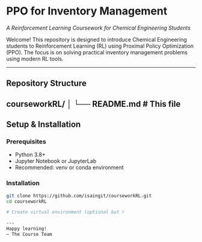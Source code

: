 # PPO for Inventory Management  
*A Reinforcement Learning Coursework for Chemical Engineering Students*

Welcome! This repository is designed to introduce Chemical Engineering students to Reinforcement Learning (RL) using Proximal Policy Optimization (PPO). The focus is on solving practical inventory management problems using modern RL tools.

---

## Repository Structure

courseworkRL/
│
└── README.md             # This file
---

## Setup & Installation

### Prerequisites
- Python 3.8+
- Jupyter Notebook or JupyterLab
- Recommended: venv or conda environment

### Installation
```bash
git clone https://github.com/isaingit/courseworkRL.git
cd courseworkRL

# Create virtual environment (optional but r

---
Happy learning!
— The Course Team